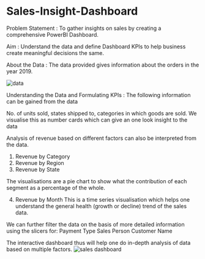 # Sales-Insight-Dashboard
Problem Statement : To gather insights on sales by creating a comprehensive PowerBI Dashboard.

Aim : Understand the data and define Dashboard KPIs to help business create meaningful decisions the same.

About the Data : The data provided gives information about the orders in the year 2019.

![data](https://user-images.githubusercontent.com/112157807/186883262-15530a0d-773d-401f-aca4-28d3f8a06408.png)

Understanding the Data and Formulating KPIs :
The following information can be gained from the data

No. of units sold, states shipped to, categories in which goods are sold.
We visualise this as number cards which can give an one look insight to the data

Analysis of revenue based on different factors can also be interpreted from the data. 
1. Revenue by Category
2. Revenue by Region
3. Revenue by State 

The visualisations are a pie chart to show what the contribution of each segment as a percentage of the whole.

4. Revenue by Month
This is a time series visualisation which helps one understand the general health (growth or decline) trend of the sales data.

We can further filter the data on the basis of more detailed information using the slicers for:
Payment Type 
Sales Person
Customer Name

The interactive dashboard thus will help one do in-depth analysis of data based on multiple factors.
![sales dashboard](https://user-images.githubusercontent.com/112157807/186883469-1018c849-fd55-4678-b6da-a17bdc0e5e42.png)
